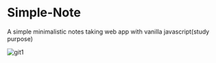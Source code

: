 # Simple-Note
A simple minimalistic notes taking web app with vanilla javascript(study purpose)



![git1](https://user-images.githubusercontent.com/63910744/111896065-f5b6c980-8a3c-11eb-8c72-2a25bf763c96.JPG)



